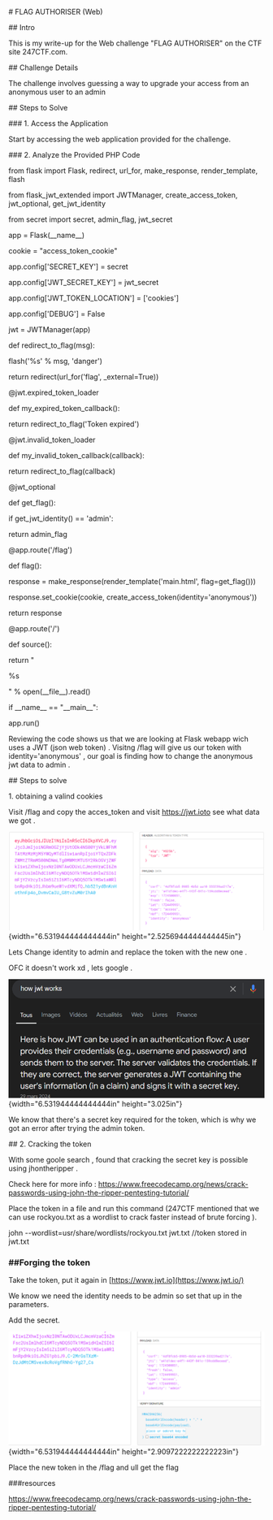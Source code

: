 \# FLAG AUTHORISER (Web)

\## Intro

This is my write-up for the Web challenge \"FLAG AUTHORISER\" on the CTF
site 247CTF.com.

\## Challenge Details

The challenge involves guessing a way to upgrade your access from an
anonymous user to an admin

\## Steps to Solve

\### 1. Access the Application

Start by accessing the web application provided for the challenge.

\### 2. Analyze the Provided PHP Code

from flask import Flask, redirect, url_for, make_response,
render_template, flash

from flask_jwt_extended import JWTManager, create_access_token,
jwt_optional, get_jwt_identity

from secret import secret, admin_flag, jwt_secret

app = Flask(\_\_name\_\_)

cookie = \"access_token_cookie\"

app.config\[\'SECRET_KEY\'\] = secret

app.config\[\'JWT_SECRET_KEY\'\] = jwt_secret

app.config\[\'JWT_TOKEN_LOCATION\'\] = \[\'cookies\'\]

app.config\[\'DEBUG\'\] = False

jwt = JWTManager(app)

def redirect_to_flag(msg):

flash(\'%s\' % msg, \'danger\')

return redirect(url_for(\'flag\', \_external=True))

\@jwt.expired_token_loader

def my_expired_token_callback():

return redirect_to_flag(\'Token expired\')

\@jwt.invalid_token_loader

def my_invalid_token_callback(callback):

return redirect_to_flag(callback)

\@jwt_optional

def get_flag():

if get_jwt_identity() == \'admin\':

return admin_flag

\@app.route(\'/flag\')

def flag():

response = make_response(render_template(\'main.html\',
flag=get_flag()))

response.set_cookie(cookie, create_access_token(identity=\'anonymous\'))

return response

\@app.route(\'/\')

def source():

return \"

%s

\" % open(\_\_file\_\_).read()

if \_\_name\_\_ == \"\_\_main\_\_\":

app.run()

Reviewing the code shows us that we are looking at Flask webapp wich
uses a JWT (json web token) . Visitng /flag will give us our token with
identity=\'anonymous\' , our goal is finding how to change the anonymous
jwt data to admin .

\## Steps to solve

1\. obtaining a valind cookies

Visit /flag and copy the acces_token and visit https://jwt.ioto see what
data we got .

![](./image1.png){width="6.531944444444444in"
height="2.5256944444444445in"}

Lets Change identity to admin and replace the token with the new one .

OFC it doesn't work xd , lets google .

![](./image2.png){width="6.531944444444444in" height="3.025in"}

We know that there\'s a secret key required for the token, which is why
we got an error after trying the admin token.

\## 2. Cracking the token

With some goole search , found that cracking the secret key is possible
using jhontheripper .

Check here for more info :
<https://www.freecodecamp.org/news/crack-passwords-using-john-the-ripper-pentesting-tutorial/>

Place the token in a file and run this command (247CTF mentioned that we
can use rockyou.txt as a wordlist to crack faster instead of brute
forcing ).

john \--wordlist=usr/share/wordlists/rockyou.txt jwt.txt //token stored
in jwt.txt

### ##Forging the token

Take the token, put it again
in [https://www.jwt.io](https://www.jwt.io/)

We know we need the identity needs to be admin so set that up in the
parameters.

Add the secret.

![](./image3.png){width="6.531944444444444in"
height="2.9097222222222223in"}

Place the new token in the /flag and ull get the flag

###resources

<https://www.freecodecamp.org/news/crack-passwords-using-john-the-ripper-pentesting-tutorial/>

